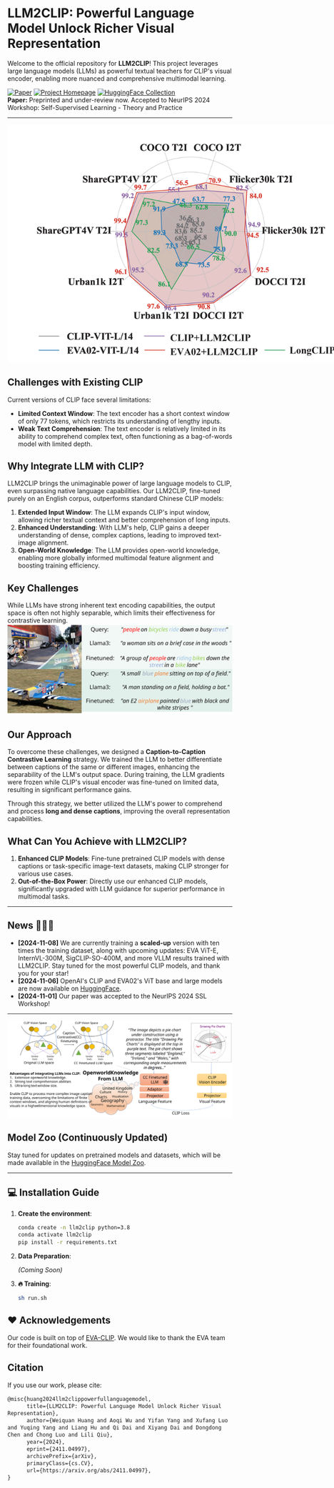 # LLM2CLIP: Powerful Language Model Unlock Richer Visual Representation

Welcome to the official repository for **LLM2CLIP**! This project leverages large language models (LLMs) as powerful textual teachers for CLIP's visual encoder, enabling more nuanced and comprehensive multimodal learning.

[![Paper](https://img.shields.io/badge/Paper-arXiv-red)](https://arxiv.org/abs/2411.04997) [![Project Homepage](https://img.shields.io/badge/Project-Homepage-blue)](https://aka.ms/llm2clip) [![HuggingFace Collection](https://img.shields.io/badge/HuggingFace-Collection-orange)](https://huggingface.co/collections/microsoft/llm2clip-672323a266173cfa40b32d4c)  
**Paper:** Preprinted and under-review now. Accepted to NeurIPS 2024 Workshop: Self-Supervised Learning - Theory and Practice

---
<img src="docs/static/images/radar_paper(4).png" style="max-width: 800px;">

## Challenges with Existing CLIP

Current versions of CLIP face several limitations:

- **Limited Context Window**: The text encoder has a short context window of only 77 tokens, which restricts its understanding of lengthy inputs.
- **Weak Text Comprehension**: The text encoder is relatively limited in its ability to comprehend complex text, often functioning as a bag-of-words model with limited depth.

## Why Integrate LLM with CLIP?

LLM2CLIP brings the unimaginable power of large language models to CLIP, even surpassing native language capabilities. Our LLM2CLIP, fine-tuned purely on an English corpus, outperforms standard Chinese CLIP models:

1. **Extended Input Window**: The LLM expands CLIP's input window, allowing richer textual context and better comprehension of long inputs.
2. **Enhanced Understanding**: With LLM's help, CLIP gains a deeper understanding of dense, complex captions, leading to improved text-image alignment.
3. **Open-World Knowledge**: The LLM provides open-world knowledge, enabling more globally informed multimodal feature alignment and boosting training efficiency.

## Key Challenges

While LLMs have strong inherent text encoding capabilities, the output space is often not highly separable, which limits their effectiveness for contrastive learning.
![coco_score.svg](docs%2Fstatic%2Fimages%2Fcoco_score.svg)

## Our Approach

To overcome these challenges, we designed a **Caption-to-Caption Contrastive Learning** strategy. We trained the LLM to better differentiate between captions of the same or different images, enhancing the separability of the LLM's output space. During training, the LLM gradients were frozen while CLIP's visual encoder was fine-tuned on limited data, resulting in significant performance gains. 

Through this strategy, we better utilized the LLM's power to comprehend and process **long and dense captions**, improving the overall representation capabilities.

## What Can You Achieve with LLM2CLIP?

1. **Enhanced CLIP Models**: Fine-tune pretrained CLIP models with dense captions or task-specific image-text datasets, making CLIP stronger for various use cases.
2. **Out-of-the-Box Power**: Directly use our enhanced CLIP models, significantly upgraded with LLM guidance for superior performance in multimodal tasks.

---

## News 🚀🚀🚀
- **[2024-11-08]** We are currently training a **scaled-up** version with ten times the training dataset, along with upcoming updates: EVA ViT-E, InternVL-300M, SigCLIP-SO-400M, and more VLLM results trained with LLM2CLIP. Stay tuned for the most powerful CLIP models, and thank you for your star!
- **[2024-11-06]** OpenAI's CLIP and EVA02's ViT base and large models are now available on [HuggingFace](https://huggingface.co/collections/microsoft/llm2clip-672323a266173cfa40b32d4c). 
- **[2024-11-01]** Our paper was accepted to the NeurIPS 2024 SSL Workshop!

---
![main.svg](docs/static/images/main.svg)

## Model Zoo (Continuously Updated)

Stay tuned for updates on pretrained models and datasets, which will be made available in the [HuggingFace Model Zoo](https://huggingface.co/collections/microsoft/llm2clip-672323a266173cfa40b32d4c).

---

## 💻 Installation Guide

1. **Create the environment**:

   ```bash
   conda create -n llm2clip python=3.8
   conda activate llm2clip
   pip install -r requirements.txt
   ```
2. **Data Preparation**:

   *(Coming Soon)*

3. **🔥 Training**:

   ```bash
   sh run.sh
   ```
## ❤️ Acknowledgements

Our code is built on top of [EVA-CLIP](https://github.com/baaivision/EVA/tree/master/EVA-CLIP). We would like to thank the EVA team for their foundational work.

## Citation

If you use our work, please cite:

```
@misc{huang2024llm2clippowerfullanguagemodel,
      title={LLM2CLIP: Powerful Language Model Unlock Richer Visual Representation}, 
      author={Weiquan Huang and Aoqi Wu and Yifan Yang and Xufang Luo and Yuqing Yang and Liang Hu and Qi Dai and Xiyang Dai and Dongdong Chen and Chong Luo and Lili Qiu},
      year={2024},
      eprint={2411.04997},
      archivePrefix={arXiv},
      primaryClass={cs.CV},
      url={https://arxiv.org/abs/2411.04997}, 
}
